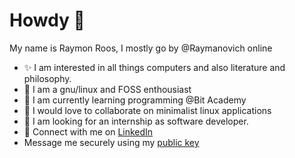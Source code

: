 # Howdy 👋

My name is Raymon Roos, I mostly go by @Raymanovich online
- ✨ I am interested in all things computers and also literature and philosophy.
-  I am a gnu/linux and FOSS enthousiast 
- 🌱 I am currently learning programming @Bit Academy
- 💞️ I would love to collaborate on minimalist linux applications
- 👀 I am looking for an internship as software developer.  
-  Connect with me on [LinkedIn](https://www.linkedin.com/in/raymon-roos-1840a7228/)
- Message me securely using my [public key](./raymon_public.gpg)

<!---
Raymanovich/Raymanovich is a ✨ special ✨ repository because its `README.md` (this file) appears on your GitHub profile.
You can click the Preview link to take a look at your changes.
--->

